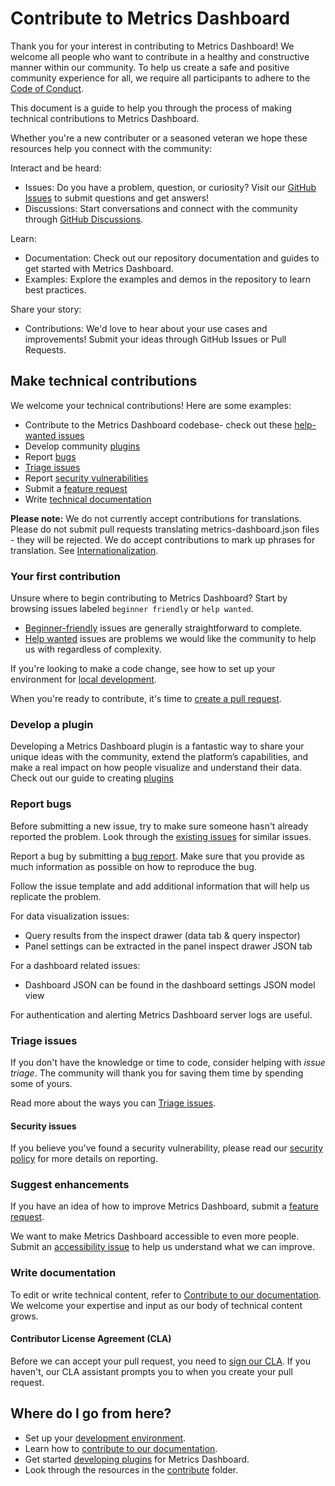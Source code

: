 # Contribute to Metrics Dashboard

Thank you for your interest in contributing to Metrics Dashboard! We welcome all people who want to contribute in a healthy and constructive manner within our community. To help us create a safe and positive community experience for all, we require all participants to adhere to the [Code of Conduct](CODE_OF_CONDUCT.md).

This document is a guide to help you through the process of making technical contributions to Metrics Dashboard.

Whether you're a new contributer or a seasoned veteran we hope these resources help you connect with the community:

Interact and be heard:

- Issues: Do you have a problem, question, or curiosity? Visit our [GitHub Issues](https://github.com/Fluvio-Research/metrics-dashboard/issues) to submit questions and get answers!
- Discussions: Start conversations and connect with the community through [GitHub Discussions](https://github.com/Fluvio-Research/metrics-dashboard/discussions).
  
Learn:
- Documentation: Check out our repository documentation and guides to get started with Metrics Dashboard.
- Examples: Explore the examples and demos in the repository to learn best practices.
  
Share your story:
- Contributions: We'd love to hear about your use cases and improvements! Submit your ideas through GitHub Issues or Pull Requests.

## Make technical contributions

We welcome your technical contributions! Here are some examples:

- Contribute to the Metrics Dashboard codebase- check out these [help-wanted issues](<(https://github.com/Fluvio-Research/metrics-dashboard/issues?q=is%3Aopen+is%3Aissue+label%3A%22help+wanted%22)>)
- Develop community [plugins](https://metrics-dashboard.com/developers/plugin-tools)
- Report [bugs](https://github.com/Fluvio-Research/metrics-dashboard/issues/new?template=0-bug-report.yaml)
- [Triage issues](https://github.com/Fluvio-Research/metrics-dashboard/blob/4414b92e93440cc9ed0f281989ee71dc16216a15/contribute/triage-issues.md)
- Report [security vulnerabilities](https://github.com/Fluvio-Research/metrics-dashboard/security/policy)
- Submit a [feature request](https://github.com/Fluvio-Research/metrics-dashboard/issues/new?template=1-feature_requests.md)
- Write [technical documentation](https://github.com/Fluvio-Research/metrics-dashboard/blob/4414b92e93440cc9ed0f281989ee71dc16216a15/contribute/documentation/README.md)

**Please note:** We do not currently accept contributions for translations. Please do not submit pull requests translating metrics-dashboard.json files - they will be rejected. We do accept contributions to mark up phrases for translation. See [Internationalization](contribute/internationalization.md).

### Your first contribution

Unsure where to begin contributing to Metrics Dashboard? Start by browsing issues labeled `beginner friendly` or `help wanted`.

- [Beginner-friendly](https://github.com/Fluvio-Research/metrics-dashboard/issues?q=is%3Aopen+is%3Aissue+label%3A%22beginner+friendly%22) issues are generally straightforward to complete.
- [Help wanted](https://github.com/Fluvio-Research/metrics-dashboard/issues?q=is%3Aopen+is%3Aissue+label%3A%22help+wanted%22) issues are problems we would like the community to help us with regardless of complexity.

If you're looking to make a code change, see how to set up your environment for [local development](contribute/developer-guide.md).

When you're ready to contribute, it's time to [create a pull request](/contribute/create-pull-request.md).

### Develop a plugin

Developing a Metrics Dashboard plugin is a fantastic way to share your unique ideas with the community, extend the platform’s capabilities, and make a real impact on how people visualize and understand their data. Check out our guide to creating [plugins](https://metrics-dashboard.com/developers/plugin-tools)

### Report bugs

Before submitting a new issue, try to make sure someone hasn't already reported the problem. Look through the [existing issues](https://github.com/Fluvio-Research/metrics-dashboard/issues) for similar issues.

Report a bug by submitting a [bug report](https://github.com/Fluvio-Research/metrics-dashboard/issues/new?template=0-bug-report.yaml). Make sure that you provide as much information as possible on how to reproduce the bug.

Follow the issue template and add additional information that will help us replicate the problem.

For data visualization issues:

- Query results from the inspect drawer (data tab & query inspector)
- Panel settings can be extracted in the panel inspect drawer JSON tab

For a dashboard related issues:

- Dashboard JSON can be found in the dashboard settings JSON model view

For authentication and alerting Metrics Dashboard server logs are useful.

### Triage issues

If you don't have the knowledge or time to code, consider helping with _issue triage_. The community will thank you for saving them time by spending some of yours.

Read more about the ways you can [Triage issues](/contribute/triage-issues.md).

#### Security issues

If you believe you've found a security vulnerability, please read our [security policy](https://github.com/Fluvio-Research/metrics-dashboard/security/policy) for more details on reporting.

### Suggest enhancements

If you have an idea of how to improve Metrics Dashboard, submit a [feature request](https://github.com/Fluvio-Research/metrics-dashboard/issues/new?template=1-feature_requests.md).

We want to make Metrics Dashboard accessible to even more people. Submit an [accessibility issue](https://github.com/Fluvio-Research/metrics-dashboard/issues/new?template=2-accessibility.md) to help us understand what we can improve.

### Write documentation

To edit or write technical content, refer to [Contribute to our documentation](/contribute/documentation/README.md). We welcome your expertise and input as our body of technical content grows.

#### Contributor License Agreement (CLA)

Before we can accept your pull request, you need to [sign our CLA](https://metrics-dashboard.com/docs/metrics-dashboard/latest/developers/cla/). If you haven't, our CLA assistant prompts you to when you create your pull request.

## Where do I go from here?

- Set up your [development environment](contribute/developer-guide.md).
- Learn how to [contribute to our documentation](contribute/documentation/README.md).
- Get started [developing plugins](https://metrics-dashboard.com/developers/plugin-tools) for Metrics Dashboard.
- Look through the resources in the [contribute](contribute) folder.
